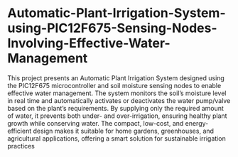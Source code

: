 # Automatic-Plant-Irrigation-System-using-PIC12F675-Sensing-Nodes-Involving-Effective-Water-Management
This project presents an Automatic Plant Irrigation System designed using the PIC12F675 microcontroller and soil moisture sensing nodes to enable effective water management. The system monitors the soil’s moisture level in real time and automatically activates or deactivates the water pump/valve based on the plant’s requirements. By supplying only the required amount of water, it prevents both under- and over-irrigation, ensuring healthy plant growth while conserving water. The compact, low-cost, and energy-efficient design makes it suitable for home gardens, greenhouses, and agricultural applications, offering a smart solution for sustainable irrigation practices

